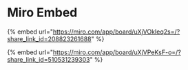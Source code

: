 # Miro Embed

{% embed url="https://miro.com/app/board/uXjVOkIeq2s=/?share_link_id=208823261688" %}

{% embed url="https://miro.com/app/board/uXjVPeKsF-o=/?share_link_id=510531239303" %}
